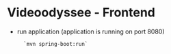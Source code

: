 Videoodyssee - Frontend
====

* run application (application is running on port 8080)

		`mvn spring-boot:run`
